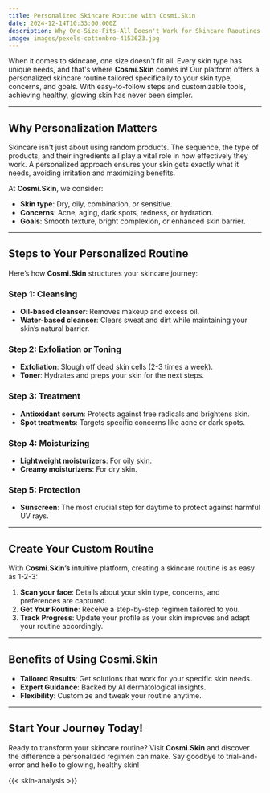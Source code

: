 ```yaml
---
title: Personalized Skincare Routine with Cosmi.Skin
date: 2024-12-14T10:33:00.000Z
description: Why One-Size-Fits-All Doesn't Work for Skincare Raoutines
image: images/pexels-cottonbro-4153623.jpg
---
```

When it comes to skincare, one size doesn't fit all. Every skin type has unique needs, and that's where **Cosmi.Skin** comes in! Our platform offers a personalized skincare routine tailored specifically to your skin type, concerns, and goals. With easy-to-follow steps and customizable tools, achieving healthy, glowing skin has never been simpler.

---

## Why Personalization Matters

Skincare isn't just about using random products. The sequence, the type of products, and their ingredients all play a vital role in how effectively they work. A personalized approach ensures your skin gets exactly what it needs, avoiding irritation and maximizing benefits.

At **Cosmi.Skin**, we consider:

- **Skin type**: Dry, oily, combination, or sensitive.  
- **Concerns**: Acne, aging, dark spots, redness, or hydration.  
- **Goals**: Smooth texture, bright complexion, or enhanced skin barrier.  

---

## Steps to Your Personalized Routine

Here’s how **Cosmi.Skin** structures your skincare journey:

### Step 1: Cleansing  
- **Oil-based cleanser**: Removes makeup and excess oil.  
- **Water-based cleanser**: Clears sweat and dirt while maintaining your skin’s natural barrier.  

### Step 2: Exfoliation or Toning  
- **Exfoliation**: Slough off dead skin cells (2-3 times a week).  
- **Toner**: Hydrates and preps your skin for the next steps.  

### Step 3: Treatment  
- **Antioxidant serum**: Protects against free radicals and brightens skin.  
- **Spot treatments**: Targets specific concerns like acne or dark spots.  

### Step 4: Moisturizing  
- **Lightweight moisturizers**: For oily skin.  
- **Creamy moisturizers**: For dry skin.  

### Step 5: Protection  
- **Sunscreen**: The most crucial step for daytime to protect against harmful UV rays.  

---

## Create Your Custom Routine

With **Cosmi.Skin’s** intuitive platform, creating a skincare routine is as easy as 1-2-3:

1. **Scan your face**: Details about your skin type, concerns, and preferences are captured.  
2. **Get Your Routine**: Receive a step-by-step regimen tailored to you.  
3. **Track Progress**: Update your profile as your skin improves and adapt your routine accordingly.  

---

## Benefits of Using Cosmi.Skin

- **Tailored Results**: Get solutions that work for your specific skin needs.  
- **Expert Guidance**: Backed by AI dermatological insights.  
- **Flexibility**: Customize and tweak your routine anytime.  

---

## Start Your Journey Today!

Ready to transform your skincare routine? Visit **Cosmi.Skin** and discover the difference a personalized regimen can make. Say goodbye to trial-and-error and hello to glowing, healthy skin!

{{< skin-analysis >}}
